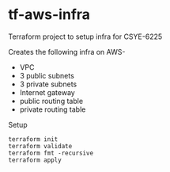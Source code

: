 # tf-aws-infra
Terraform project to setup infra for CSYE-6225

Creates the following infra on AWS-
- VPC
- 3 public subnets
- 3 private subnets
- Internet gateway
- public routing table
- private routing table

Setup 
```
terraform init
terraform validate
terraform fmt -recursive
terraform apply
```
